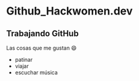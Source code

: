 # Github_Hackwomen.dev
## Trabajando GitHub
Las cosas que me gustan 😄
+ patinar
+ viajar
+ escuchar música
